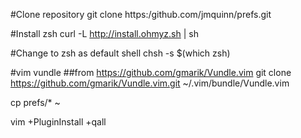 #Clone repository
git clone https:/github.com/jmquinn/prefs.git

#Install zsh
curl -L http://install.ohmyz.sh | sh

#Change to zsh as default shell
chsh -s $(which zsh)

#vim vundle
##from https://github.com/gmarik/Vundle.vim
git clone https://github.com/gmarik/Vundle.vim.git ~/.vim/bundle/Vundle.vim

cp prefs/* ~

vim +PluginInstall +qall
